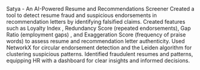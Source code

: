 Satya - An AI-Powered Resume and Recommendations Screener 
Created a tool to detect resume fraud and suspicious endorsements in recommendation letters by identifying falsified claims.
Created features such as Loyalty Index , Redundancy Score (repeated endorsements), Gap Ratio (employment gaps) , and Exaggeration Score (frequency of praise words) to assess resume and recommendation letter authenticity.
Used NetworkX for circular endorsement detection and the Leiden algorithm for clustering suspicious patterns.
Identified fraudulent resumes and patterns, equipping HR with a dashboard for clear insights and informed decisions.
